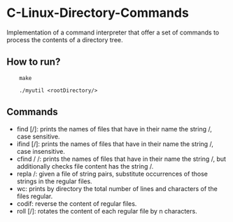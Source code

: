 # C-Linux-Directory-Commands
Implementation of a command interpreter that
offer a set of commands to process the contents of a directory tree.

## How to run?
```
    make
    
    ./myutil <rootDirectory/>
```

## Commands

- find [/<string/>]: prints the names of files that have in their name the string /<string/>, case sensitive.
- ifind [/<string/>]: prints the names of files that have in their name the string /<string/>, case insensitive.
- cfind /<string1/> /<string2/>: prints the names of files that have in their name the string /<string/>, but additionally checks file content has the string /<string2/>.
- repla /<file/>: given a file of string pairs, substitute occurrences of those strings in the regular files.
- wc: prints by directory the total number of lines and characters of the files regular.
- codif: reverse the content of regular files.
- roll [/<n/>]: rotates the content of each regular file by n characters.